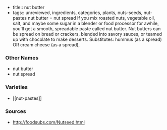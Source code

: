 - title:: nut butter
- tags:: unreviewed, ingredients, categories, plants, nuts-seeds, nut-pastes
nut butter = nut spread If you mix roasted nuts, vegetable oil, salt, and maybe some sugar in a blender or food processor for awhile, you'll get a smooth, spreadable paste called nut butter. Nut butters can be spread on bread or crackers, blended into savory sauces, or teamed up with chocolate to make desserts. Substitutes: hummus (as a spread) OR cream cheese (as a spread),

### Other Names

* nut butter
* nut spread

### Varieties

* [[nut-pastes]]

### Sources
* http://foodsubs.com/Nutseed.html
